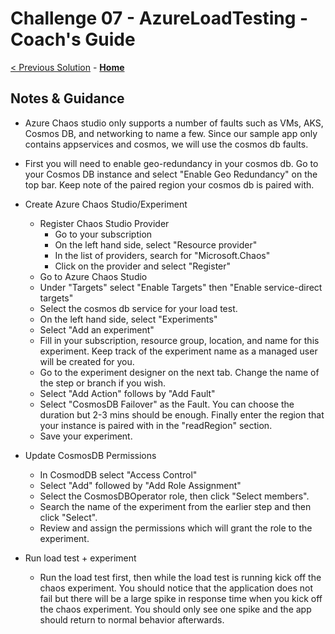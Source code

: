 # Challenge 07 - AzureLoadTesting - Coach's Guide 

[< Previous Solution](./Solution-06.md) - **[Home](./README.md)**

## Notes & Guidance
- Azure Chaos studio only supports a number of faults such as VMs, AKS, Cosmos DB, and networking to name a few.  Since our sample app only contains appservices and cosmos, we will use the cosmos db faults.
- First you will need to enable geo-redundancy in your cosmos db.  Go to your Cosmos DB instance and select "Enable Geo Redundancy" on the top bar.  Keep note of the paired region your cosmos db is paired with.
- Create Azure Chaos Studio/Experiment
    - Register Chaos Studio Provider
        - Go to your subscription
        - On the left hand side, select "Resource provider"
        - In the list of providers, search for "Microsoft.Chaos"
        - Click on the provider and select "Register"
    - Go to Azure Chaos Studio
    - Under "Targets" select "Enable Targets" then "Enable service-direct targets"
    - Select the cosmos db service for your load test.
    - On the left hand side, select "Experiments"
    - Select "Add an experiment"
    - Fill in your subscription, resource group, location, and name for this experiment.  Keep track of the experiment name as a managed user will be created for you.
    - Go to the experiment designer on the next tab.  Change the name of the step or branch if you wish.
    - Select "Add Action" follows by "Add Fault"
    - Select "CosmosDB Failover" as the Fault.  You can choose the duration but 2-3 mins should be enough.  Finally enter the region that your instance is paired with in the "readRegion" section.
    - Save your experiment.
- Update CosmosDB Permissions
    - In CosmodDB select "Access Control"
    - Select "Add" followed by "Add Role Assignment"
    - Select the CosmosDBOperator role, then click "Select members".
    - Search the name of the experiment from the earlier step and then click "Select".
    - Review and assign the permissions which will grant the role to the experiment.

- Run load test + experiment
    - Run the load test first, then while the load test is running kick off the chaos experiment.  You should notice that the application does not fail but there will be a large spike in response time when you kick off the chaos experiment.  You should only see one spike and the app should return to normal behavior afterwards.


